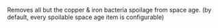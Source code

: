 Removes all but the copper & iron bacteria spoilage from space age. (by default, every spoilable space age item is configurable)
